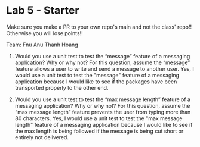 # Lab 5 - Starter
Make sure you make a PR to your own repo's main and not the class' repo!! Otherwise you will lose points!!

Team:
Fnu Anu
Thanh Hoang

1) Would you use a unit test to test the “message” feature of a messaging application? Why or why not? For this question, assume the “message” feature allows a user to write and send a message to another user.
   Yes, I would use a unit test to test the "message" feature of a messaging application because I would like to see if the packages have been transported properly to the other end.

2) Would you use a unit test to test the “max message length” feature of a messaging application? Why or why not? For this question, assume the “max message length” feature prevents the user from typing more than 80 characters.
   Yes, I would use a unit test to test the "max message length" feature of a messaging application because I would like to see if the max length is being followed if the message is being cut short or entirely not delivered.